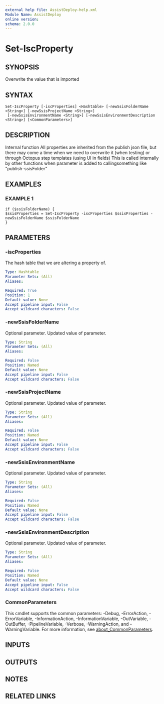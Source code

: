 ```yaml
---
external help file: AssistDeploy-help.xml
Module Name: AssistDeploy
online version:
schema: 2.0.0
---
```


# Set-IscProperty

## SYNOPSIS
Overwrite the value that is imported

## SYNTAX

```
Set-IscProperty [-iscProperties] <Hashtable> [-newSsisFolderName <String>] [-newSsisProjectName <String>]
 [-newSsisEnvironmentName <String>] [-newSsisEnvironmentDescription <String>] [<CommonParameters>]
```

## DESCRIPTION
Internal function
All properties are inherited from the publish json file,
but there may come a time when we need to overwrite it (when testing)
or through Octopus step templates (using UI in fields)
This is called internally by other functions when
parameter is added to callingsomething like "publish-ssisFolder"

## EXAMPLES

### EXAMPLE 1
```
if ($ssisFolderName) {
$ssisProperties = Set-IscProperty -iscProperties $ssisProperties -newSsisFolderName $ssisFolderName
}
```

## PARAMETERS

### -iscProperties
The hash table that we are altering a property of.

```yaml
Type: Hashtable
Parameter Sets: (All)
Aliases:

Required: True
Position: 1
Default value: None
Accept pipeline input: False
Accept wildcard characters: False
```

### -newSsisFolderName
Optional parameter.
Updated value of parameter.

```yaml
Type: String
Parameter Sets: (All)
Aliases:

Required: False
Position: Named
Default value: None
Accept pipeline input: False
Accept wildcard characters: False
```

### -newSsisProjectName
Optional parameter.
Updated value of parameter.

```yaml
Type: String
Parameter Sets: (All)
Aliases:

Required: False
Position: Named
Default value: None
Accept pipeline input: False
Accept wildcard characters: False
```

### -newSsisEnvironmentName
Optional parameter.
Updated value of parameter.

```yaml
Type: String
Parameter Sets: (All)
Aliases:

Required: False
Position: Named
Default value: None
Accept pipeline input: False
Accept wildcard characters: False
```

### -newSsisEnvironmentDescription
Optional parameter.
Updated value of parameter.

```yaml
Type: String
Parameter Sets: (All)
Aliases:

Required: False
Position: Named
Default value: None
Accept pipeline input: False
Accept wildcard characters: False
```

### CommonParameters
This cmdlet supports the common parameters: -Debug, -ErrorAction, -ErrorVariable, -InformationAction, -InformationVariable, -OutVariable, -OutBuffer, -PipelineVariable, -Verbose, -WarningAction, and -WarningVariable. For more information, see [about_CommonParameters](http://go.microsoft.com/fwlink/?LinkID=113216).

## INPUTS

## OUTPUTS

## NOTES

## RELATED LINKS

